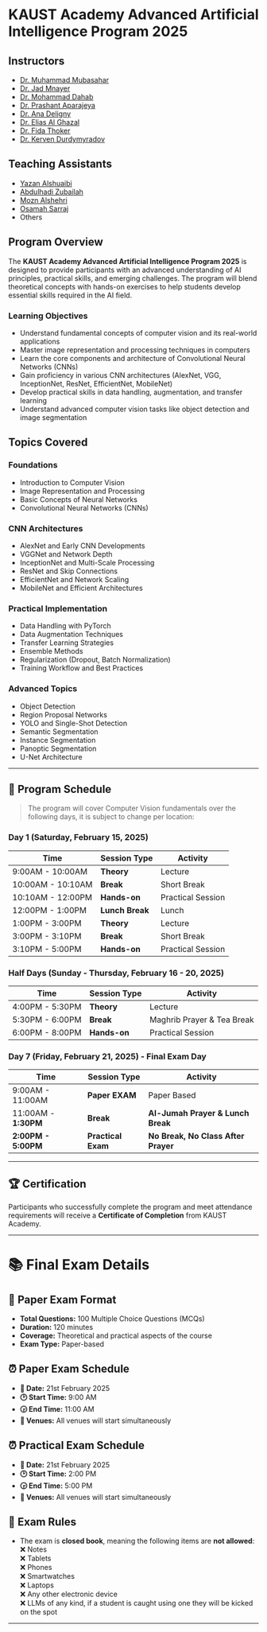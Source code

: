 # KAUST Academy Advanced Artificial Intelligence Program 2025

## Instructors

- [Dr. Muhammad Mubasahar](https://scholar.google.com/citations?user=1ZbEwUoAAAAJ&hl=en)
- [Dr. Jad Mnayer](.)
- [Dr. Mohammad Dahab](https://www.researchgate.net/profile/Mohamed-Dahab-2/10)
- [Dr. Prashant Aparajeya](https://www.linkedin.com/in/prashant-aparajeya/?originalSubdomain=uk)
- [Dr. Ana Deligny](https://ori.ox.ac.uk/people/ana-deligny/)
- [Dr. Elias Al Ghazal](https://www.linkedin.com/in/elias-al-ghazal-aa77351a9/?originalSubdomain=lb)
- [Dr. Fida Thoker](https://fmthoker.github.io/)
- [Dr. Kerven Durdymyradov](https://www.linkedin.com/in/kerven-durdymyradov/?originalSubdomain=sa)

## Teaching Assistants

- [Yazan Alshuaibi](https://www.linkedin.com/in/yazenalshaebi/)
- [Abdulhadi Zubailah](https://www.linkedin.com/in/abdulhadi-zubailah/)
- [Mozn Alshehri](https://www.linkedin.com/in/mozn-alshehri-98b440302/)
- [Osamah Sarraj](https://www.linkedin.com/in/osamah-sarraj/)
- Others

## Program Overview

The **KAUST Academy Advanced Artificial Intelligence Program 2025** is designed to provide participants with an advanced understanding of AI principles, practical skills, and emerging  challenges. The program will blend theoretical concepts with hands-on exercises to help students develop essential skills required in the AI field.

### Learning Objectives

- Understand fundamental concepts of computer vision and its real-world applications
- Master image representation and processing techniques in computers
- Learn the core components and architecture of Convolutional Neural Networks (CNNs)
- Gain proficiency in various CNN architectures (AlexNet, VGG, InceptionNet, ResNet, EfficientNet, MobileNet)
- Develop practical skills in data handling, augmentation, and transfer learning
- Understand advanced computer vision tasks like object detection and image segmentation

## Topics Covered

### Foundations

- Introduction to Computer Vision
- Image Representation and Processing
- Basic Concepts of Neural Networks
- Convolutional Neural Networks (CNNs)

### CNN Architectures

- AlexNet and Early CNN Developments
- VGGNet and Network Depth
- InceptionNet and Multi-Scale Processing
- ResNet and Skip Connections
- EfficientNet and Network Scaling
- MobileNet and Efficient Architectures

### Practical Implementation

- Data Handling with PyTorch
- Data Augmentation Techniques
- Transfer Learning Strategies
- Ensemble Methods
- Regularization (Dropout, Batch Normalization)
- Training Workflow and Best Practices

### Advanced Topics

- Object Detection
- Region Proposal Networks
- YOLO and Single-Shot Detection
- Semantic Segmentation
- Instance Segmentation
- Panoptic Segmentation
- U-Net Architecture

---

## 📅 Program Schedule  
>
> The program will cover Computer Vision fundamentals over the following days, it is subject to change per location:

### **Day 1 (Saturday, February 15, 2025)**

| Time    | Session Type | Activity |
| -------- | ----------- | ------- |
| 9:00AM - 10:00AM | **Theory** | Lecture |
| 10:00AM - 10:10AM | **Break** | Short Break |
| 10:10AM - 12:00PM | **Hands-on** | Practical Session |
| 12:00PM - 1:00PM | **Lunch Break** | Lunch |
| 1:00PM - 3:00PM | **Theory** | Lecture |
| 3:00PM - 3:10PM | **Break** | Short Break |
| 3:10PM - 5:00PM | **Hands-on** | Practical Session |

### **Half Days (Sunday - Thursday, February 16 - 20, 2025)**

| Time    | Session Type | Activity |
| -------- | ----------- | ------- |
| 4:00PM - 5:30PM | **Theory** | Lecture |
| 5:30PM - 6:00PM | **Break** | Maghrib Prayer & Tea Break |
| 6:00PM - 8:00PM | **Hands-on** | Practical Session |

### **Day 7 (Friday, February 21, 2025) - Final Exam Day**

| Time    | Session Type | Activity |
| -------- | ----------- | ------- |
| 9:00AM - 11:00AM | **Paper EXAM** | Paper Based |
| 11:00AM - **1:30PM** | **Break** | **Al-Jumah Prayer & Lunch Break** |
| **2:00PM - 5:00PM** | **Practical Exam** | **No Break, No Class After Prayer** |

---

## 🏆 Certification

Participants who successfully complete the program and meet attendance requirements will receive a **Certificate of Completion** from KAUST Academy.

---

# 📚 Final Exam Details  

## 📝 Paper Exam Format  

- **Total Questions:** 100 Multiple Choice Questions (MCQs)  
- **Duration:** 120 minutes  
- **Coverage:** Theoretical and practical aspects of the course  
- **Exam Type:** Paper-based  

## ⏰ Paper Exam Schedule  

- **📅 Date:** 21st February 2025  
- **🕑 Start Time:** 9:00 AM  
- **🕞 End Time:** 11:00 AM  
- **📍 Venues:** All venues will start simultaneously  

## ⏰ Practical Exam Schedule  

- **📅 Date:** 21st February 2025  
- **🕑 Start Time:** 2:00 PM  
- **🕞 End Time:** 5:00 PM  
- **📍 Venues:** All venues will start simultaneously  

## 📌 Exam Rules  

- The exam is **closed book**, meaning the following items are **not allowed**:  
  ❌ Notes  
  ❌ Tablets  
  ❌ Phones  
  ❌ Smartwatches  
  ❌ Laptops  
  ❌ Any other electronic device  
  ❌ LLMs of any kind, if a student is caught using one they will be kicked on the spot

---
